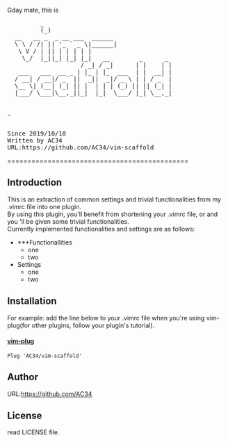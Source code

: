  Gday mate, this is 
 <pre>         _                                  
         (_)                                 
  __   __ _  _ __ ___  ______                
  \ \ / /| || '_ ` _ \|______|               
   \ V / | || | | | | |                      
    \_/  |_||_| |_| |_|   __        _      _ 
                    / _| / _|      | |    | |
   ___   ___  __ _ | |_ | |_  ___  | |  __| |
  / __| / __|/ _` ||  _||  _|/ _ \ | | / _` |
  \__ \| (__| (_| || |  | | | (_) || || (_| |
  |___/ \___|\__,_||_|  |_|  \___/ |_| \__,_|
                                             
                                             
.
</pre>
<pre> 
Since 2019/10/18
Written by AC34
URL:https://github.com/AC34/vim-scaffold
</pre>
=============================================

Introduction
---------------------------------------------
This is an extraction of common settings and trivial functionalities from my .vimrc file into one plugin.  
By using this plugin, you'll benefit from shortening your .vimrc file, or and you 'll be given some trivial functionalities.  
Currently implemented functionalities and settings are as follows:  
* ***Functionallities
  * one
  * two
* Settings
  * one
  * two

Installation
---------------------------------------------
For example: add the line below to your .vimrc file when you're using vim-plug(for other plugins, follow your plugin's tutorial).

#### [vim-plug](https://github.com/junegunn/vim-plug)
	Plug 'AC34/vim-scaffold'

Author
---------------------------------------------
URL:https://github.com/AC34

License
---------------------------------------------
read LICENSE file.

